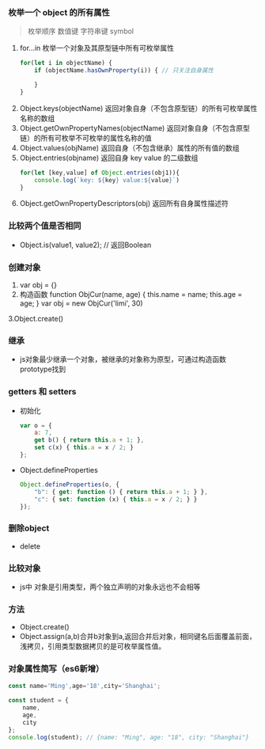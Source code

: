 ### 枚举一个 object 的所有属性
> 枚举顺序 数值键 字符串键 symbol
1. for...in 枚举一个对象及其原型链中所有可枚举属性
	```javascript
	for(let i in objectName) {
		if (objectName.hasOwnProperty(i)) { // 只关注自身属性

		}
	}
	```
2. Object.keys(objectName) 返回对象自身（不包含原型链）的所有可枚举属性名称的数组
3. Object.getOwnPropertyNames(objectName) 返回对象自身（不包含原型链）的所有可枚举不可枚举的属性名称的值
4. Object.values(objName) 返回自身（不包含继承）属性的所有值的数组
5. Object.entries(objname) 返回自身 key value 的二级数组
	```javascript
	for(let [key,value] of Object.entries(obj1)){
		console.log(`key: ${key} value:${value}`)
	}
	```
6. Object.getOwnPropertyDescriptors(obj) 返回所有自身属性描述符

### 比较两个值是否相同
 - Object.is(value1, value2); // 返回Boolean

### 创建对象
1. var obj = {}
2. 构造函数
   function ObjCur(name, age) {
      this.name = name;
	  this.age = age;
   }
   var obj = new ObjCur('limi', 30)
   
3.Object.create()

### 继承
 - js对象最少继承一个对象，被继承的对象称为原型，可通过构造函数prototype找到

### getters 和 setters
 - 初始化
	```javascript
	var o = {
		a: 7,
		get b() { return this.a + 1; },
		set c(x) { this.a = x / 2; }
	};
	```
 - Object.defineProperties
 	```javascript
	Object.defineProperties(o, {
		"b": { get: function () { return this.a + 1; } },
		"c": { set: function (x) { this.a = x / 2; } }
	});
	```
### 删除object
 - delete

### 比较对象
 - js中 对象是引用类型，两个独立声明的对象永远也不会相等

### 方法
  - Object.create()
  - Object.assign(a,b)合并b对象到a,返回合并后对象，相同键名后面覆盖前面，浅拷贝，引用类型数据拷贝的是可枚举属性值。

### 对象属性简写（es6新增）
```javascript
const name='Ming',age='18',city='Shanghai';
        
const student = {
    name,
    age,
    city
};
console.log(student); // {name: "Ming", age: "18", city: "Shanghai"}
```

